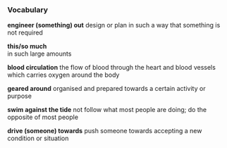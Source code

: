 ### Vocabulary

**engineer (something) out**
design or plan in such a way that something is not required

**this/so much**  
in such large amounts

**blood circulation**
the flow of blood through the heart and blood vessels which carries oxygen around the body

**geared around**
organised and prepared towards a certain activity or purpose

**swim against the tide**
not follow what most people are doing; do the opposite of most people

**drive (someone) towards**
push someone towards accepting a new condition or situation